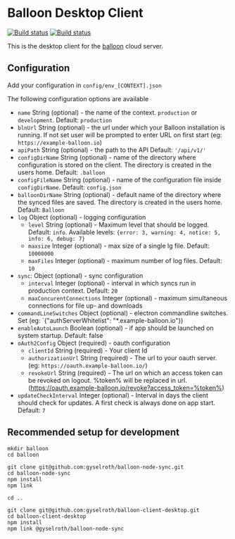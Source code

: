 # Balloon Desktop Client
[![Build status](https://ci.appveyor.com/api/projects/status/ym07006bvsrjo698?svg=true)](https://ci.appveyor.com/project/raffis/balloon-client-desktop)
[![Build status](https://api.travis-ci.org/gyselroth/balloon-client-desktop.svg?branch=master
)](https://api.travis-ci.org/gyselroth/balloon-client-desktop)

This is the desktop client for the [balloon](https://github.com/gyselroth/balloon) cloud server.

## Configuration
Add your configuration in `config/env_[CONTEXT].json`

The following configuration options are available


* `name` String (optional) - the name of the context. `production` or `development`. Default: `production`
* `blnUrl` String (optional) - the url under which your Balloon installation is running. If not set user will be prompted to enter URL on first start (eg: `https://example-balloon.io`)
* `apiPath` String (optional) - the path to the API Default: `'/api/v1/'`
* `configDirName` String (optional) - name of the directory where configuration is stored on the client. The directory is created in the users home. Default: `.balloon`
* `configFileName` String (optional) - name of the configuration file inside `configDirName`. Default: `config.json`
* `balloonDirName` String (optional) - default name of the directory where the synced files are saved. The directory is created in the users home. Default: `Balloon`
* `log` Object (optional) - logging configuration
  * `level` String (optional) - Maximum level that should be logged. Default: `info`. Available levels: `{error: 3, warning: 4, notice: 5, info: 6, debug: 7}`
  * `maxsize` Integer (optional) - max size of a single lg file. Default: `10000000`
  * `maxFiles` Integer (optional) - maximum number of log files. Default: `10`
* `sync`: Object (optional) - sync configuration
  * `interval` Integer (optional) - interval in which syncs run in production context. Default: `20`
  * `maxConcurentConnections` Integer (optional) - maximum simultaneous connections for file up- and downloads
* `commandLineSwitches` Object (optional) - electron commandline switches. Set (eg: `{"authServerWhitelist": "*.example-balloon.io"})
* `enableAutoLaunch` Boolean (optional) - if app should be launched on system startup. Default: false
* `oAuth2Config` Object (required) - oauth configuration
  * `clientId` String (required) - Your client Id
  * `authorizationUrl` String (required) - The url to your oauth server. (eg: `https://oauth.example-balloon.io/`)
  * `revokeUrl` String (required) - The url on which an access token can be revoked on logout. %token% will be replaced in url. (https://oauth.example-balloon.io/revoke?access_token=%token%)
* `updateCheckInterval` Integer (optional) - Interval in days the client should check for updates. A first check is always done on app start. Default: `7`

## Recommended setup for development

```
mkdir balloon
cd balloon

git clone git@github.com:gyselroth/balloon-node-sync.git
cd balloon-node-sync
npm install
npm link

cd ..

git clone git@github.com:gyselroth/balloon-client-desktop.git
cd balloon-client-desktop
npm install
npm link @gyselroth/balloon-node-sync

```

